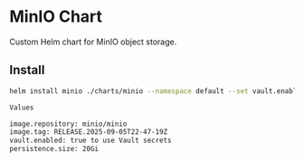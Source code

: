 # MinIO Chart
Custom Helm chart for MinIO object storage.

## Install
```bash
helm install minio ./charts/minio --namespace default --set vault.enabled=true

Values

image.repository: minio/minio
image.tag: RELEASE.2025-09-05T22-47-19Z
vault.enabled: true to use Vault secrets
persistence.size: 20Gi



